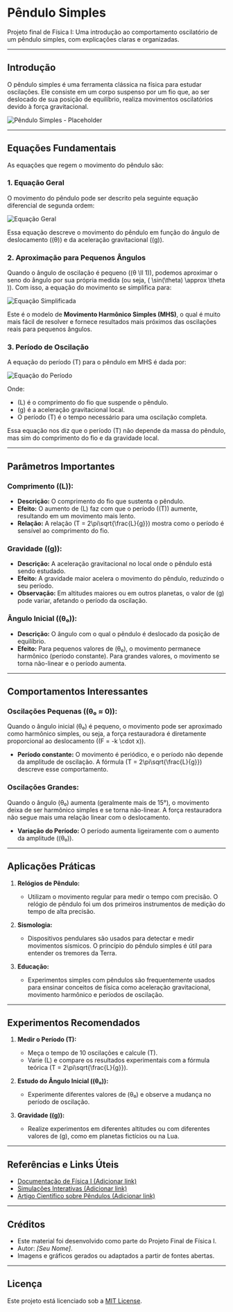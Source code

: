# Pêndulo Simples

Projeto final de Física I: Uma introdução ao comportamento oscilatório de um pêndulo simples, com explicações claras e organizadas.

---

## **Introdução**

O pêndulo simples é uma ferramenta clássica na física para estudar oscilações. Ele consiste em um corpo suspenso por um fio que, ao ser deslocado de sua posição de equilíbrio, realiza movimentos oscilatórios devido à força gravitacional.

![Pêndulo Simples - Placeholder](assets/pendulum.png)

---

## **Equações Fundamentais**

As equações que regem o movimento do pêndulo são:

### 1. **Equação Geral**

O movimento do pêndulo pode ser descrito pela seguinte equação diferencial de segunda ordem:

![Equação Geral](assets/equation_1.png)

Essa equação descreve o movimento do pêndulo em função do ângulo de deslocamento (\(θ\)) e da aceleração gravitacional (\(g\)).

### 2. **Aproximação para Pequenos Ângulos**

Quando o ângulo de oscilação é pequeno (\(θ \ll 1\)), podemos aproximar o seno do ângulo por sua própria medida (ou seja, \( \sin(\theta) \approx \theta \)). Com isso, a equação do movimento se simplifica para:

![Equação Simplificada](assets/equation_2.png)

Este é o modelo de **Movimento Harmônico Simples (MHS)**, o qual é muito mais fácil de resolver e fornece resultados mais próximos das oscilações reais para pequenos ângulos.

### 3. **Período de Oscilação**

A equação do período \(T\) para o pêndulo em MHS é dada por:

![Equação do Período](assets/equation_3.png)

Onde:
- \(L\) é o comprimento do fio que suspende o pêndulo.
- \(g\) é a aceleração gravitacional local.
- O período \(T\) é o tempo necessário para uma oscilação completa.

Essa equação nos diz que o período \(T\) não depende da massa do pêndulo, mas sim do comprimento do fio e da gravidade local.

---

## **Parâmetros Importantes**

### Comprimento (\(L\)):
- **Descrição:** O comprimento do fio que sustenta o pêndulo.
- **Efeito:** O aumento de \(L\) faz com que o período (\(T\)) aumente, resultando em um movimento mais lento.
- **Relação:** A relação \(T = 2\pi\sqrt{\frac{L}{g}}\) mostra como o período é sensível ao comprimento do fio.

### Gravidade (\(g\)):
- **Descrição:** A aceleração gravitacional no local onde o pêndulo está sendo estudado. 
- **Efeito:** A gravidade maior acelera o movimento do pêndulo, reduzindo o seu período.
- **Observação:** Em altitudes maiores ou em outros planetas, o valor de \(g\) pode variar, afetando o período da oscilação.

### Ângulo Inicial (\(θ₀\)):
- **Descrição:** O ângulo com o qual o pêndulo é deslocado da posição de equilíbrio.
- **Efeito:** Para pequenos valores de \(θ₀\), o movimento permanece harmônico (período constante). Para grandes valores, o movimento se torna não-linear e o período aumenta.

---

## **Comportamentos Interessantes**

### Oscilações Pequenas (\(θ₀ ≈ 0\)):
Quando o ângulo inicial \(θ₀\) é pequeno, o movimento pode ser aproximado como harmônico simples, ou seja, a força restauradora é diretamente proporcional ao deslocamento (\(F = -k \cdot x\)).

- **Período constante:** O movimento é periódico, e o período não depende da amplitude de oscilação. A fórmula \(T = 2\pi\sqrt{\frac{L}{g}}\) descreve esse comportamento.

### Oscilações Grandes:
Quando o ângulo \(θ₀\) aumenta (geralmente mais de 15°), o movimento deixa de ser harmônico simples e se torna não-linear. A força restauradora não segue mais uma relação linear com o deslocamento.

- **Variação do Período:** O período aumenta ligeiramente com o aumento da amplitude (\(θ₀\)).

---

## **Aplicações Práticas**

1. **Relógios de Pêndulo:** 
   - Utilizam o movimento regular para medir o tempo com precisão. O relógio de pêndulo foi um dos primeiros instrumentos de medição do tempo de alta precisão.

2. **Sismologia:**
   - Dispositivos pendulares são usados para detectar e medir movimentos sísmicos. O princípio do pêndulo simples é útil para entender os tremores da Terra.

3. **Educação:**
   - Experimentos simples com pêndulos são frequentemente usados para ensinar conceitos de física como aceleração gravitacional, movimento harmônico e períodos de oscilação.

---

## **Experimentos Recomendados**

1. **Medir o Período \(T\):**
   - Meça o tempo de 10 oscilações e calcule \(T\).
   - Varie \(L\) e compare os resultados experimentais com a fórmula teórica \(T = 2\pi\sqrt{\frac{L}{g}}\).

2. **Estudo do Ângulo Inicial (\(θ₀\)):**
   - Experimente diferentes valores de \(θ₀\) e observe a mudança no período de oscilação.

3. **Gravidade (\(g\)):**
   - Realize experimentos em diferentes altitudes ou com diferentes valores de \(g\), como em planetas fictícios ou na Lua.

---

## **Referências e Links Úteis**

- [Documentação de Física I (Adicionar link)](#)
- [Simulações Interativas (Adicionar link)](#)
- [Artigo Científico sobre Pêndulos (Adicionar link)](#)

---

## **Créditos**

- Este material foi desenvolvido como parte do Projeto Final de Física I.
- Autor: _[Seu Nome]_.
- Imagens e gráficos gerados ou adaptados a partir de fontes abertas.

---

## **Licença**

Este projeto está licenciado sob a [MIT License](LICENSE).
